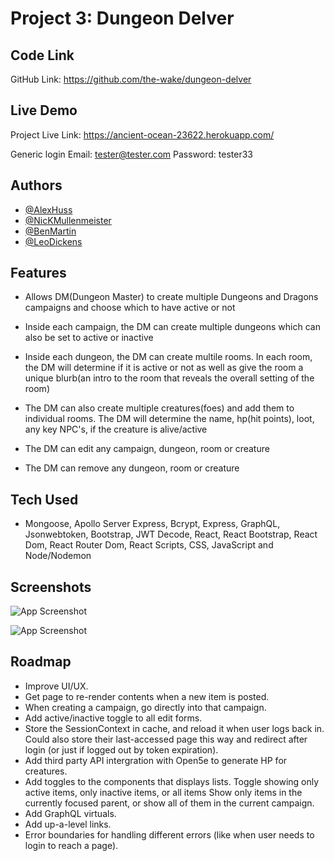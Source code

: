 # Project 3: Dungeon Delver

## Code Link

GitHub Link: https://github.com/the-wake/dungeon-delver

## Live Demo

Project Live Link: https://ancient-ocean-23622.herokuapp.com/

Generic login
    Email: tester@tester.com
    Password: tester33

## Authors

- [@AlexHuss](https://github.com/Huss33)
- [@NicKMullenmeister](https://github.com/Mully7773)
- [@BenMartin](https://github.com/the-wake/)
- [@LeoDickens](https://github.com/LeoDickenson)

## Features

- Allows DM(Dungeon Master) to create multiple Dungeons and Dragons campaigns and choose which to have active or not

- Inside each campaign, the DM can create multiple dungeons which can also be set to active or inactive

- Inside each dungeon, the DM can create multile rooms. In each room, the DM will determine if it is active or not as well as give the room a unique blurb(an intro to the room that reveals the overall setting of the room)

- The DM can also create multiple creatures(foes) and add them to individual rooms. The DM will determine the name, hp(hit points), loot, any key NPC's, if the creature is alive/active

- The DM can edit any campaign, dungeon, room or creature

- The DM can remove any dungeon, room or creature

## Tech Used

- Mongoose, Apollo Server Express, Bcrypt, Express, GraphQL, Jsonwebtoken, Bootstrap, JWT Decode, React, React Bootstrap, React Dom, React Router Dom, React Scripts, CSS, JavaScript and Node/Nodemon


## Screenshots

![App Screenshot](https://github.com/the-wake/dungeon-delver/blob/main/client/public/assets/images/ScreenShot1.JPG) 

![App Screenshot](https://github.com/the-wake/dungeon-delver/blob/main/client/public/assets/images/ScreenShot2.JPG) 

## Roadmap

- Improve UI/UX.
- Get page to re-render contents when a new item is posted.
- When creating a campaign, go directly into that campaign.
- Add active/inactive toggle to all edit forms.
- Store the SessionContext in cache, and reload it when user logs back in.
    Could also store their last-accessed page this way and redirect after login
    (or just if logged out by token expiration).
- Add third party API intergration with Open5e to generate HP for creatures.
- Add toggles to the components that displays lists.
    Toggle showing only active items, only inactive items, or all items
    Show only items in the currently focused parent, or show all of them in the 
    current campaign.
- Add GraphQL virtuals.
- Add up-a-level links.
- Error boundaries for handling different errors 
    (like when user needs to login to reach a page).
 